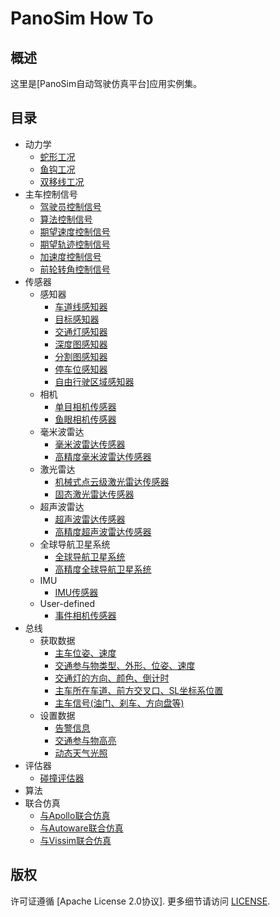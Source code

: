 # PanoSim How To

## 概述
这里是[PanoSim自动驾驶仿真平台]应用实例集。

## 目录
- 动力学
  - [蛇形工况](#todo)
  - [鱼钩工况](#todo)
  - [双移线工况](#todo)
- 主车控制信号
  - [驾驶员控制信号](https://github.com/liyanlee/PanoSim_How_To/tree/main/EgoControl/driver_signal)
  - [算法控制信号](https://github.com/liyanlee/PanoSim_How_To/tree/main/EgoControl/algorithm)
  - [期望速度控制信号](https://github.com/liyanlee/PanoSim_How_To/tree/main/EgoControl/expect_speed)
  - [期望轨迹控制信号](https://github.com/liyanlee/PanoSim_How_To/tree/main/EgoControl/expect_trajectory)
  - [加速度控制信号](https://github.com/liyanlee/PanoSim_How_To/tree/main/EgoControl/acceleration)
  - [前轮转角控制信号](#todo:xDriver_road_wheel_angle_input)
- 传感器
  - 感知器
    - [车道线感知器](https://github.com/liyanlee/PanoSim_How_To/tree/main/Sensor/Perception/LaneInfoPerception)
    - [目标感知器](https://github.com/liyanlee/PanoSim_How_To/tree/main/Sensor/Perception/ObjectPerception)
    - [交通灯感知器](https://github.com/liyanlee/PanoSim_How_To/tree/main/Sensor/Perception/TrafficLightPerception)
    - [深度图感知器](https://github.com/liyanlee/PanoSim_How_To/tree/main/Sensor/Perception/DepthmapPerception)
    - [分割图感知器](https://github.com/liyanlee/PanoSim_How_To/tree/main/Sensor/Perception/SegmentationPerception)
    - [停车位感知器](https://github.com/liyanlee/PanoSim_How_To/tree/main/Sensor/Perception/ParkingLotsPerception)
    - [自由行驶区域感知器](https://github.com/liyanlee/PanoSim_How_To/tree/main/Sensor/Perception/FreeSpacePerception)
  - 相机
    - [单目相机传感器](https://github.com/liyanlee/PanoSim_How_To/tree/main/Sensor/Camera/MonoCamera)
    - [鱼眼相机传感器](https://github.com/liyanlee/PanoSim_How_To/tree/main/Sensor/Camera/FisheyeCamera)
  - 毫米波雷达
    - [毫米波雷达传感器](https://github.com/liyanlee/PanoSim_How_To/tree/main/Sensor/Radar/Radar)
    - [高精度毫米波雷达传感器](https://github.com/liyanlee/PanoSim_How_To/tree/main/Sensor/Radar/RadarHIFI)
  - 激光雷达
    - [机械式点云级激光雷达传感器](https://github.com/liyanlee/PanoSim_How_To/tree/main/Sensor/Lidar/SurroundLidarPointCloud)
    - [固态激光雷达传感器](https://github.com/liyanlee/PanoSim_How_To/tree/main/Sensor/Lidar/SolidStateLidarPointCloud)
  - 超声波雷达
    - [超声波雷达传感器](https://github.com/liyanlee/PanoSim_How_To/tree/main/Sensor/Ultrasonic/Ultrasonic)
    - [高精度超声波雷达传感器](https://github.com/liyanlee/PanoSim_How_To/tree/main/Sensor/Ultrasonic/UltrasonicHIFI)
  - 全球导航卫星系统
    - [全球导航卫星系统](https://github.com/liyanlee/PanoSim_How_To/tree/main/Sensor/GNSS/GNSS)
    - [高精度全球导航卫星系统](https://github.com/liyanlee/PanoSim_How_To/tree/main/Sensor/GNSS/GNSSHIFI)
  - IMU
    - [IMU传感器](https://github.com/liyanlee/PanoSim_How_To/tree/main/Sensor/IMU)
  - User-defined
    - [事件相机传感器](https://github.com/liyanlee/PanoSim_How_To/tree/main/Sensor/User-defined/EventCamera)
- 总线
  - 获取数据
    - [主车位姿、速度](https://github.com/liyanlee/PanoSim_How_To/tree/main/Bus/ego)
    - [交通参与物类型、外形、位姿、速度](https://github.com/liyanlee/PanoSim_How_To/tree/main/Bus/traffic)
    - [交通灯的方向、颜色、倒计时](https://github.com/liyanlee/PanoSim_How_To/tree/main/Bus/traffic_light)
    - [主车所在车道、前方交叉口、SL坐标系位置](https://github.com/liyanlee/PanoSim_How_To/tree/main/Bus/ego_traffic)
    - [主车信号(油门、刹车、方向盘等)](#todo:ego_driver)
  - 设置数据
    - [告警信息](https://github.com/liyanlee/PanoSim_How_To/tree/main/Bus/warning)
    - [交通参与物高亮](https://github.com/liyanlee/PanoSim_How_To/tree/main/Bus/traffic_object_highlight)
    - [动态天气光照](https://github.com/liyanlee/PanoSim_How_To/tree/main/Bus/weather)
- 评估器
  - [碰撞评估器](https://github.com/liyanlee/PanoSim_How_To/tree/main/Bus/judge)
- 算法
- 联合仿真
  - [与Apollo联合仿真](https://github.com/liyanlee/PanoSim_Apollo_Bridge)
  - [与Autoware联合仿真](https://github.com/wobuzhuchele/PanoSim-Autoware)
  - [与Vissim联合仿真](https://github.com/liyanlee/PanoSim_Vissim_Bridge)

## 版权
许可证遵循 [Apache License 2.0协议]. 更多细节请访问 [LICENSE](https://github.com/liyanlee/PanoSim_How_To/blob/main/LICENSE.txt).
